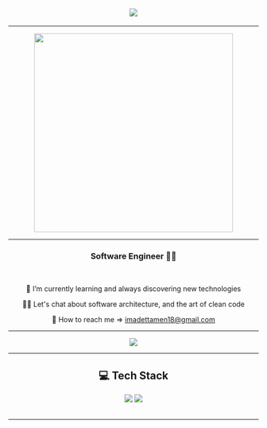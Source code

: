 <h1 align="center">
<img src="https://readme-typing-svg.herokuapp.com/?font=Righteous&size=35&center=true&vCenter=true&width=500&height=70&duration=4000&lines=Hi+!+👋;+I'm+Imad+Ettamen!;+Software+Engineer +🤞" />
</h1>

 <hr/>

<p align="center">
  <img src="[https://ik.imagekit.io/dresma/Dresma_Library/Senior-Software_1Yc9yhzGz.gif](https://media.licdn.com/dms/image/v2/D4D12AQFAEA4kuPV1lg/article-cover_image-shrink_600_2000/article-cover_image-shrink_600_2000/0/1721197464294?e=2147483647&v=beta&t=0lCjairR8V511EyDwjfgNCsL9ILUk6wcgnNsTRKaYkU)" width="400">
</p>



 <hr/>

<h3 align="center">Software Engineer 🧑‍💻</h3>

<br/>


<div align="center">
 
 
 🌱 I’m currently learning and always discovering new technologies

 👩‍💻 Let's chat about software architecture, and the art of clean code

 💬 How to reach me => imadettamen18@gmail.com



 </div>

  <hr/>
  
<div align="center"> 
  <a align="center" href="https://www.linkedin.com/in/imadettamen88/" target="_blank">
    <img src="https://img.shields.io/badge/LinkedIn-0077B5?style=for-the-badge&logo=linkedin&logoColor=white" target="_blank" />
  </a>
</div>

 <hr/>

 

<h2 align="center"> 💻 Tech Stack </h2>


<div align="center">
    <img src="https://skillicons.dev/icons?i=dotnet,spring,java,cs,typescript,react,flutter,docker,kubernetes,kafka,grafana,git,elasticsearch,graphql" />
    <img src="https://skillicons.dev/icons?i=firebase,mongodb,mysql,linux" />
</div>

<br/>




<hr/>
